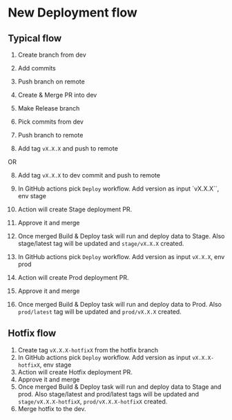 # New Deployment flow


## Typical flow
1. Create branch from dev
2. Add commits
3. Push branch on remote
4. Create & Merge PR into dev

5. Make Release branch
6. Pick commits from dev
7. Push branch to remote
8. Add tag `vX.X.X` and push to remote

OR

8. Add tag `vX.X.X` to dev commit and push to remote

9. In GitHub actions pick `Deploy` workflow. Add version as input `vX.X.X``, env stage
10. Action will create Stage deployment PR.
11. Approve it and merge
12. Once merged Build & Deploy task will run and deploy data to Stage. Also stage/latest tag will be updated and `stage/vX.X.X` created.

13. In GitHub actions pick `Deploy` workflow. Add version as input `vX.X.X`, env prod
14. Action will create Prod deployment PR.
15. Approve it and merge
16. Once merged Build & Deploy task will run and deploy data to Prod. Also `prod/latest` tag will be updated and `prod/vX.X.X` created.

## Hotfix flow
1. Create tag `vX.X.X-hotfixX` from the hotfix branch 
2. In GitHub actions pick `Deploy` workflow. Add version as input `vX.X.X-hotfixX`, env stage
10. Action will create Hotfix deployment PR.
11. Approve it and merge
12. Once merged Build & Deploy task will run and deploy data to Stage and prod. Also stage/latest and prod/latest tags will be updated and `stage/vX.X.X-hotfixX`, `prod/vX.X.X-hotfixX` created.
13. Merge hotfix to the dev.
